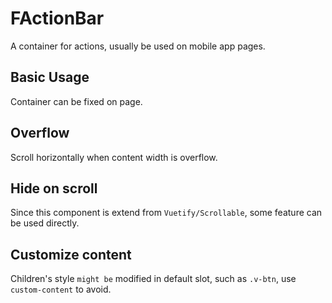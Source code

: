 # FActionBar

A container for actions, usually be used on mobile app pages.

## Basic Usage

Container can be fixed on page.

<example file="f-action-bar/basic" />

## Overflow

Scroll horizontally when content width is overflow.

<example file="f-action-bar/overflow" />

## Hide on scroll

Since this component is extend from `Vuetify/Scrollable`, some feature can be used directly.

<example file="f-action-bar/hide-on-scroll" />

## Customize content

Children's style `might be` modified in default slot, such as `.v-btn`, use `custom-content` to avoid.

<example file="f-action-bar/custom-content" />
